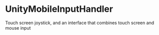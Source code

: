 # UnityMobileInputHandler
Touch screen joystick, and an interface that combines touch screen and mouse input
